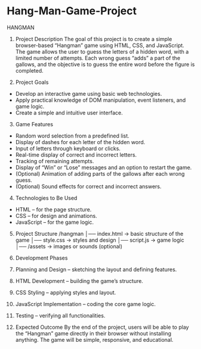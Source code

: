 # Hang-Man-Game-Project
HANGMAN

1. Project Description
The goal of this project is to create a simple browser-based “Hangman” game using HTML, 
CSS, and JavaScript. The game allows the user to guess the letters of a hidden word, 
with a limited number of attempts. Each wrong guess “adds” a part of the gallows, 
and the objective is to guess the entire word before the figure is completed.


2. Project Goals

- Develop an interactive game using basic web technologies.
- Apply practical knowledge of DOM manipulation, event listeners, and game logic.
- Create a simple and intuitive user interface.

  
3. Game Features
- Random word selection from a predefined list.
- Display of dashes for each letter of the hidden word.
- Input of letters through keyboard or clicks.
- Real-time display of correct and incorrect letters.
- Tracking of remaining attempts.
- Display of “Win” or “Lose” messages and an option to restart the game.
- (Optional) Animation of adding parts of the gallows after each wrong guess.
- (Optional) Sound effects for correct and incorrect answers.

  
4. Technologies to Be Used
- HTML – for the page structure.
- CSS – for design and animations.
- JavaScript – for the game logic.


5. Project Structure
/hangman
│── index.html       → basic structure of the game
│── style.css        → styles and design
│── script.js        → game logic
│── /assets          → images or sounds (optional)


6. Development Phases
1. Planning and Design – sketching the layout and defining features.
2. HTML Development – building the game’s structure.
3. CSS Styling – applying styles and layout.
4. JavaScript Implementation – coding the core game logic.
5. Testing – verifying all functionalities.
7. Expected Outcome
By the end of the project, users will be able to play the “Hangman” game directly in their browser without installing anything. The game will be simple, responsive, and educational.
